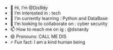 - 👋 Hi, I’m @DisRdy
- 👀 I’m interested in : tech
- 🌱 I’m currently learning : Python and DataBase
- 💞️ I’m looking to collaborate on : cyber security
- 📫 How to reach me on ig : @dsnardy
- 😄 Pronouns: CALL ME DIS
- ⚡ Fun fact: I am a kind human being

<!---
DisRdy/DisRdy is a ✨ special ✨ repository because its `README.md` (this file) appears on your GitHub profile.
You can click the Preview link to take a look at your changes.
--->
